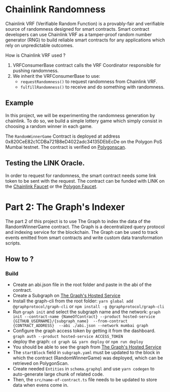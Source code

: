 # Chainlink Randomness

Chainlink VRF (Verifiable Random Function) is a provably-fair and verifiable source of randomness designed for smart contracts. Smart contract developers can use Chainlink VRF as a tamper-proof random number generator (RNG) to build reliable smart contracts for any applications which rely on unpredictable outcomes.

How is Chainlink VRF used ?
1. VRFConsumerBase contract calls the VRF Coordinator responsible for pushing randomness.
2. We inherit the VRFConsumerBase to use:
    - `requestRandomness()` to request randomness from Chainlink VRF.
    - `fulfillRandomness()` to receive and do something with randomness.

## Example

In this project, we will be experimenting the randomness generation by chainlink.
To do so, we build a simple lottery game which simply consist in choosing a random winner in each game.

The `RandomWinnerGame` Contract is deployed at address 0x820CeE82c1CDBa721B8eD4022adc34135DEbEcDe on the Polygon PoS Mumbai testnet.
The contract is verified on [Polygonscan](https://mumbai.polygonscan.com/address/0x820CeE82c1CDBa721B8eD4022adc34135DEbEcDe#code).

## Testing the LINK Oracle.
In order to request for randomness, the smart contract needs some link token to be sent with the request.
The contract can be funded with LINK on the [Chainlink Faucet](https://faucets.chain.link/mumbai) or the [Polygon Faucet](https://faucet.polygon.technology/).

# Part 2: The Graph's Indexer

The part 2 of this project is to use The Graph to index the data of the RandomWinnerGame contract.
The Graph is a decentralized query protocol and indexing service for the blockchain.
The Graph can be used to track events emitted from smart contracts and write custom data transformation scripts.

## How to ?
### Build

- Create an abi.json file in the root folder and paste in the abi of the contract.
- Create a Subgraph on [The Graph's Hosted Service](https://thegraph.com/hosted-service/)
- Install the graph-cli from the root folder: `yarn global add @graphprotocol/graph-cli` or `npm install -g @graphprotocol/graph-cli`
- Run `graph init` and select the subgraph name and the network: 
    `graph init --contract-name {NameOfContract} --product hosted-service {GITHUB_USERNAME}/{subgraph_name}  --from-contract {CONTRACT_ADDRESS}  --abi ./abi.json --network mumbai graph`
- Configure the graph access token by getting it from the dashboard. `graph auth --product hosted-service ACCESS_TOKEN`
- deploy the graph: `cd graph && yarn deploy` or `npm run deploy`
- You should be able to see the graph from [The Graph's Hosted Service](https://thegraph.com/hosted-service/)
- The `startBlock` field in `subgraph.yaml` must be updated to the block in which the contract (RandomWinnerGame) was deployed, which can be retrieved on PolygonScan.
- Create needed `Entities` in `schema.graphql` and use `yarn codegen` to auto-generate large chunk of related code.
- Then, the `src/name-of-contract.ts` file needs to be updated to  store data when evens come in.